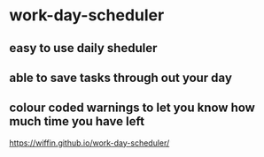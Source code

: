 # work-day-scheduler

## easy to use daily sheduler
## able to save tasks through out your day
## colour coded warnings to let you know how much time you have left

https://wiffin.github.io/work-day-scheduler/

